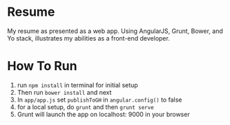 # Resume 

My resume as presented as a web app. Using AngularJS, Grunt, Bower, and Yo stack, illustrates my abilities as a front-end developer.

# How To Run
1. run `npm install` in terminal for initial setup
2. Then run `bower install` and next
3. In `app/app.js` set `publishToGH` in `angular.config()` to false
4. for a local setup, do `grunt` and then `grunt serve`
5. Grunt will launch the app on localhost: 9000 in your browser 


